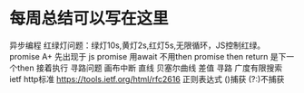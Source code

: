 # 每周总结可以写在这里
异步编程
   红绿灯问题：绿灯10s,黄灯2s,红灯5s,无限循环，JS控制红绿。
   promise A+ 先出现于 js promise
   用await 不用then
   promise then return 是下一个then 接着执行
寻路问题
   画布中断 直线 贝塞尔曲线 差值
   寻路 广度有限搜索
   ietf http标准 https://tools.ietf.org/html/rfc2616
正则表达式
   ()捕获 (?:)不捕获